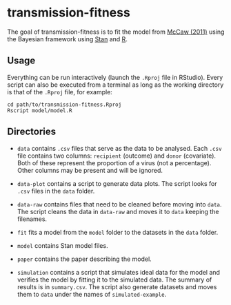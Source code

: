 # transmission-fitness

The goal of transmission-fitness is to fit the model from [McCaw
(2011)](https://doi.org/10.1371/journal.pcbi.1002026) using the Bayesian
framework using [Stan](https://mc-stan.org/) and
[R](https://www.r-project.org/).

## Usage

Everything can be run interactively (launch the `.Rproj` file in
RStudio). Every script can also be executed from a terminal as long as
the working directory is that of the `.Rproj` file, for example:

```
cd path/to/transmission-fitness.Rproj
Rscript model/model.R
```

## Directories

- `data` contains `.csv` files that serve as the data to be analysed.
Each `.csv` file contains two columns: `recipient` (outcome) and
`donor` (covariate). Both of these represent the proportion of a
virus (not a percentage). Other columns may be present and will be
ignored.

- `data-plot` contains a script to generate data plots. The script
looks for `.csv` files in the `data` folder.

- `data-raw` contains files that need to be cleaned before moving into
`data`. The script cleans the data in `data-raw` and moves it to
`data` keeping the filenames.

- `fit` fits a model from the `model` folder to the datasets in the
`data` folder.

- `model` contains Stan model files.

- `paper` contains the paper describing the model.

- `simulation` contains a script that simulates ideal data for the
model and verifies the model by fitting it to the simulated data.
The summary of results is in `summary.csv`. The script also generate
datasets and moves them to `data` under the names of
`simulated-example`.
